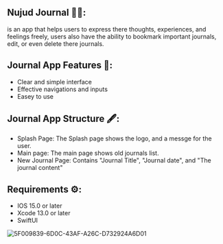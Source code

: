 ## Nujud Journal 📖💜:

is an app that helps users to express there thoughts, experiences, and feelings freely, users also have the ability to bookmark important journals, edit, or even delete there journals.

## Journal App Features 🌟:
- Clear and simple interface
- Effective navigations and inputs
- Easey to use

## Journal App Structure 🖋️:
- Splash Page: The Splash page shows the logo, and a messge for the user.
- Main page: The main page shows old journals list.
- New Journal Page: Contains "Journal Title", "Journal date", and "The journal content"

## Requirements ⚙️:
- IOS 15.0 or later
- Xcode 13.0 or later
- SwiftUI


![5F009839-6D0C-43AF-A26C-D732924A6D01](https://github.com/user-attachments/assets/307aa9ad-8f8f-41c4-aeb3-0d72ae587a15)
